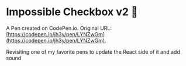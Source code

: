 # Impossible Checkbox v2 🐻

A Pen created on CodePen.io. Original URL: [https://codepen.io/jh3y/pen/LYNZwGm](https://codepen.io/jh3y/pen/LYNZwGm).

Revisiting one of my favorite pens to update the React side of it and add sound 
